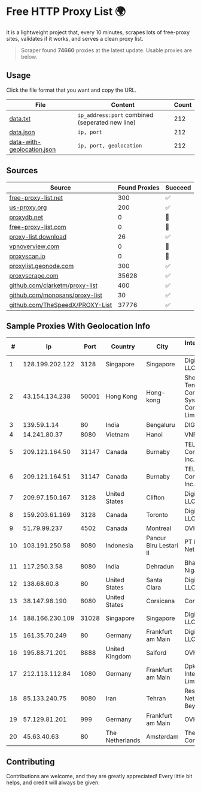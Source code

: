 
# Free HTTP Proxy List 🌍

It is a lightweight project that, every 10 minutes, scrapes lots of free-proxy sites, validates if it works, and serves a clean proxy list.


> Scraper found **74660** proxies at the latest update. Usable proxies are below.

## Usage

Click the file format that you want and copy the URL.


|File|Content|Count|
|----|-------|-----|
|[data.txt](https://raw.githubusercontent.com/themiralay/Proxy-List-World/master/data.txt)|`ip_address:port` combined (seperated new line)|212|
|[data.json](https://raw.githubusercontent.com/themiralay/Proxy-List-World/master/data.json)|`ip, port`|212|
|[data-with-geolocation.json](https://raw.githubusercontent.com/themiralay/Proxy-List-World/master/data-with-geolocation.json)|`ip, port, geolocation`|212|

## Sources

|Source|Found Proxies|Succeed|
|------|-------------|-------|
|[free-proxy-list.net](https://free-proxy-list.net)|300|✅|
|[us-proxy.org](https://www.us-proxy.org)|200|✅|
|[proxydb.net](http://proxydb.net)|0|🚫|
|[free-proxy-list.com](https://free-proxy-list.com/?page=&port=&type%5B%5D=http&type%5B%5D=https&up_time=0&search=Search)|0|🚫|
|[proxy-list.download](https://www.proxy-list.download/HTTP)|26|✅|
|[vpnoverview.com](https://vpnoverview.com/privacy/anonymous-browsing/free-proxy-servers)|0|🚫|
|[proxyscan.io](https://www.proxyscan.io)|0|🚫|
|[proxylist.geonode.com](https://proxylist.geonode.com/api/proxy-list?limit=300&page=1&sort_by=lastChecked&sort_type=desc&protocols=http,https)|300|✅|
|[proxyscrape.com](https://api.proxyscrape.com/v2/?request=displayproxies&protocol=http&timeout=10000&country=all&ssl=all&anonymity=all)|35628|✅|
|[github.com/clarketm/proxy-list](https://raw.githubusercontent.com/clarketm/proxy-list/master/proxy-list-raw.txt)|400|✅|
|[github.com/monosans/proxy-list](https://raw.githubusercontent.com/monosans/proxy-list/main/proxies/http.txt)|30|✅|
|[github.com/TheSpeedX/PROXY-List](https://raw.githubusercontent.com/TheSpeedX/PROXY-List/master/http.txt)|37776|✅|


## Sample Proxies With Geolocation Info

|#|Ip|Port|Country|City|Internet Service Provider|
|-|--|----|-------|----|-------------------------|
|1|128.199.202.122|3128|Singapore|Singapore|DigitalOcean, LLC|
|2|43.154.134.238|50001|Hong Kong|Hong-kong|Shenzhen Tencent Computer Systems Company Limited|
|3|139.59.1.14|80|India|Bengaluru|DIGITALOCEAN|
|4|14.241.80.37|8080|Vietnam|Hanoi|VNPT|
|5|209.121.164.50|31147|Canada|Burnaby|TELUS Communications Inc.|
|6|209.121.164.51|31147|Canada|Burnaby|TELUS Communications Inc.|
|7|209.97.150.167|3128|United States|Clifton|DigitalOcean, LLC|
|8|159.203.61.169|3128|Canada|Toronto|DigitalOcean, LLC|
|9|51.79.99.237|4502|Canada|Montreal|OVH SAS|
|10|103.191.250.58|8080|Indonesia|Pancur Biru Lestari II|PT Mulia Batam Net|
|11|117.250.3.58|8080|India|Dehradun|Bharat Sanchar Nigam Ltd|
|12|138.68.60.8|80|United States|Santa Clara|DigitalOcean, LLC|
|13|38.147.98.190|8080|United States|Corsicana|Corsicana ISD|
|14|188.166.230.109|31028|Singapore|Singapore|DigitalOcean, LLC|
|15|161.35.70.249|80|Germany|Frankfurt am Main|DigitalOcean, LLC|
|16|195.88.71.201|8888|United Kingdom|Salford|OVH SAS|
|17|212.113.112.84|1080|Germany|Frankfurt am Main|DpkgSoft International Limited|
|18|85.133.240.75|8080|Iran|Tehran|Respina Networks & Beyond PJSC|
|19|57.129.81.201|999|Germany|Frankfurt am Main|OVH SAS|
|20|45.63.40.63|80|The Netherlands|Amsterdam|The Constant Company|



## Contributing

Contributions are welcome, and they are greatly appreciated! Every
little bit helps, and credit will always be given.

